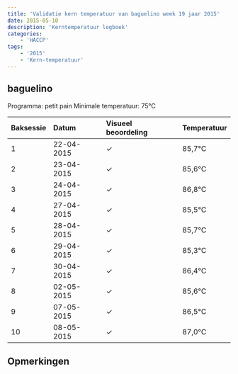 ```yaml
---
title: 'Validatie kern temperatuur van baguelino week 19 jaar 2015'
date: 2015-05-10
description: 'Kerntemperatuur logboek'
categories:
    - 'HACCP'
tags:
    - '2015'
    - 'Kern-temperatuur'
---
```


## baguelino

Programma: petit pain
Minimale temperatuur: 75°C

| Baksessie | Datum | Visueel beoordeling | Temperatuur |
|:---|:---|:---|:---|
| 1 | 22-04-2015 | &check; | 85,7°C |
| 2 | 23-04-2015 | &check; | 85,6°C |
| 3 | 24-04-2015 | &check; | 86,8°C |
| 4 | 27-04-2015 | &check; | 85,5°C |
| 5 | 28-04-2015 | &check; | 85,7°C |
| 6 | 29-04-2015 | &check; | 85,3°C |
| 7 | 30-04-2015 | &check; | 86,4°C |
| 8 | 02-05-2015 | &check; | 85,6°C |
| 9 | 07-05-2015 | &check; | 86,5°C |
| 10 | 08-05-2015 | &check; | 87,0°C |

## Opmerkingen


